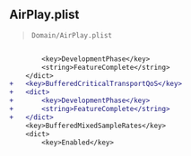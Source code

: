 ## AirPlay.plist

> `Domain/AirPlay.plist`

```diff

 		<key>DevelopmentPhase</key>
 		<string>FeatureComplete</string>
 	</dict>
+	<key>BufferedCriticalTransportQoS</key>
+	<dict>
+		<key>DevelopmentPhase</key>
+		<string>FeatureComplete</string>
+	</dict>
 	<key>BufferedMixedSampleRates</key>
 	<dict>
 		<key>Enabled</key>

```
